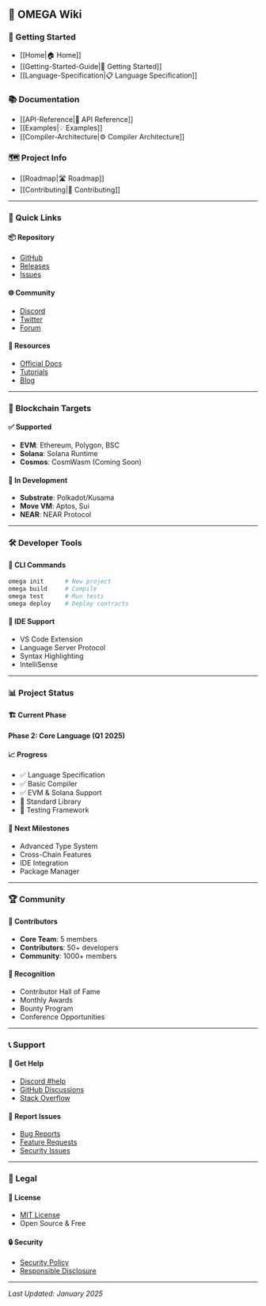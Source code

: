 ## 🌟 OMEGA Wiki

### 📖 Getting Started
- [[Home|🏠 Home]]
- [[Getting-Started-Guide|🚀 Getting Started]]
- [[Language-Specification|📋 Language Specification]]

### 📚 Documentation
- [[API-Reference|🔧 API Reference]]
- [[Examples|💡 Examples]]
- [[Compiler-Architecture|⚙️ Compiler Architecture]]

### 🗺️ Project Info
- [[Roadmap|🛣️ Roadmap]]
- [[Contributing|🤝 Contributing]]

---

### 🔗 Quick Links

#### 📦 Repository
- [GitHub](https://github.com/Rafael2022-prog/omega-lang)
- [Releases](https://github.com/Rafael2022-prog/omega-lang/releases)
- [Issues](https://github.com/Rafael2022-prog/omega-lang/issues)

#### 🌐 Community
- [Discord](https://discord.gg/omega-lang)
- [Twitter](https://twitter.com/omega_lang)
- [Forum](https://forum.omega-lang.org)

#### 📖 Resources
- [Official Docs](https://docs.omega-lang.org)
- [Tutorials](https://learn.omega-lang.org)
- [Blog](https://blog.omega-lang.org)

---

### 🎯 Blockchain Targets

#### ✅ Supported
- **EVM**: Ethereum, Polygon, BSC
- **Solana**: Solana Runtime
- **Cosmos**: CosmWasm (Coming Soon)

#### 🔄 In Development
- **Substrate**: Polkadot/Kusama
- **Move VM**: Aptos, Sui
- **NEAR**: NEAR Protocol

---

### 🛠️ Developer Tools

#### 🔧 CLI Commands
```bash
omega init      # New project
omega build     # Compile
omega test      # Run tests
omega deploy    # Deploy contracts
```

#### 🎨 IDE Support
- VS Code Extension
- Language Server Protocol
- Syntax Highlighting
- IntelliSense

---

### 📊 Project Status

#### 🏗️ Current Phase
**Phase 2: Core Language (Q1 2025)**

#### 📈 Progress
- ✅ Language Specification
- ✅ Basic Compiler
- ✅ EVM & Solana Support
- 🔄 Standard Library
- 🔄 Testing Framework

#### 🎯 Next Milestones
- Advanced Type System
- Cross-Chain Features
- IDE Integration
- Package Manager

---

### 🏆 Community

#### 👥 Contributors
- **Core Team**: 5 members
- **Contributors**: 50+ developers
- **Community**: 1000+ members

#### 🎉 Recognition
- Contributor Hall of Fame
- Monthly Awards
- Bounty Program
- Conference Opportunities

---

### 📞 Support

#### 💬 Get Help
- [Discord #help](https://discord.gg/omega-lang)
- [GitHub Discussions](https://github.com/Rafael2022-prog/omega-lang/discussions)
- [Stack Overflow](https://stackoverflow.com/questions/tagged/omega-lang)

#### 🐛 Report Issues
- [Bug Reports](https://github.com/Rafael2022-prog/omega-lang/issues/new?template=bug_report.md)
- [Feature Requests](https://github.com/Rafael2022-prog/omega-lang/issues/new?template=feature_request.md)
- [Security Issues](mailto:security@omega-lang.org)

---

### 📄 Legal

#### 📜 License
- [MIT License](https://github.com/Rafael2022-prog/omega-lang/blob/main/LICENSE)
- Open Source & Free

#### 🔒 Security
- [Security Policy](https://github.com/Rafael2022-prog/omega-lang/security/policy)
- [Responsible Disclosure](mailto:security@omega-lang.org)

---

*Last Updated: January 2025*
